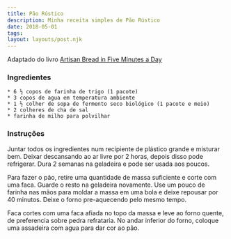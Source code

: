 ```yaml
---
title: Pão Rústico
description: Minha receita simples de Pão Rústico 
date: 2018-05-01
tags:
layout: layouts/post.njk
---
```


Adaptado do livro [Artisan Bread in Five Minutes a Day](https://www.amazon.com/dp/B000XPNUPY/ref=dp-kindle-redirect?_encoding=UTF8&btkr=1)

### Ingredientes
	
	* 6 ½ copos de farinha de trigo (1 pacote)
	* 3 copos de agua em temperatura ambiente
	* 1 ½ colher de sopa de fermento seco biológico (1 pacote e meio)
 	* 2 colheres de cha de sal
	* farinha de milho para polvilhar

### Instruções

Juntar todos os ingredientes num recipiente de plástico grande e misturar bem. Deixar descansando ao ar livre por 2 horas, depois disso pode refrigerar. Dura 2 semanas na geladeira e pode ser usada aos poucos.

Para fazer o pão, retire uma quantidade de massa suficiente e corte com uma faca. Guarde o resto na geladeira novamente. Use um pouco de farinha nas mãos para moldar a massa em uma bola e deixe repousar por 40 minutos. Deixe o forno pre-aquecendo pelo mesmo tempo.

Faca cortes com uma faca afiada no topo da massa e leve ao forno quente, de preferencia sobre pedra refrataria. No andar inferior do forno, coloque uma assadeira com agua para dar cor ao pão.
